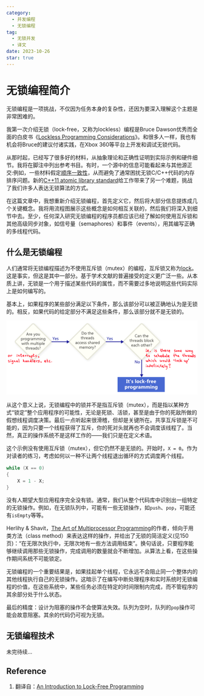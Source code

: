 ```yaml
---
category:
  - 并发编程
  - 无锁编程
tag:
  - 无锁并发
  - 译文
date: 2023-10-26
star: true
---
```


# 无锁编程简介

无锁编程是一项挑战，不仅因为任务本身的复杂性，还因为要深入理解这个主题是非常困难的。

我第一次介绍无锁（lock-free，又称为lockless）编程是Bruce Dawson优秀而全面的白皮书《[Lockless Programming Considerations](http://msdn.microsoft.com/en-us/library/windows/desktop/ee418650(v=vs.85).aspx)》。和很多人一样，我也有机会将Bruce的建议付诸实践，在Xbox 360等平台上开发和调试无锁代码。

从那时起，已经写了很多好的材料，从抽象理论和正确性证明到实际示例和硬件细节。我将在脚注中列出参考书目。有时，一个源中的信息可能看起来与其他源正交:例如，一些材料假定[顺序一致性](http://en.wikipedia.org/wiki/Sequential_consistency)，从而避免了通常困扰无锁C/C++代码的内存排序问题。新的[C++11 atomic library standard](http://en.cppreference.com/w/cpp/atomic)给工作带来了另一个难题，挑战了我们许多人表达无锁算法的方式。

在这篇文章中，我想重新介绍无锁编程，首先定义它，然后将大部分信息提炼成几个关键概念。我将用流程图展示这些概念是如何相互关联的，然后我们将深入到细节中去。至少，任何深入研究无锁编程的程序员都应该已经了解如何使用互斥锁和其他高级同步对象，如信号量（semaphores）和事件（events），用其编写正确的多线程代码。

## 什么是无锁编程

人们通常将无锁编程描述为不使用互斥锁（mutex）的编程，互斥锁又称为[lock](http://preshing.com/20111118/locks-arent-slow-lock-contention-is)。这是事实，但这是其中一部分。基于学术文献的普遍接受的定义更广泛一些。从本质上讲，无锁是一个用于描述某些代码的属性，而不需要过多地说明这些代码实际上是如何编写的。

基本上，如果程序的某些部分满足以下条件，那么该部分可以被正确地认为是无锁的。相反，如果代码的给定部分不满足这些条件，那么该部分就不是无锁的。

![Lock free programing.png](images/lock-free-%20programing.png)

从这个意义上说，无锁编程中的锁并不是指互斥锁（mutex），而是指以某种方式“锁定”整个应用程序的可能性，无论是死锁、活锁，甚至是由于你的死敌所做的假想线程调度决策。最后一点听起来很滑稽，但却是关键所在。共享互斥锁是不可能的，因为只要一个线程获得了互斥，你的死对头就再也不会调度该线程了。当然，真正的操作系统不是这样工作的——我们只是在定义术语。

这个示例没有使用互斥锁（mutex），但它仍然不是无锁的。开始时，`X = 0`。作为对读者的练习，考虑如何以一种不让两个线程退出循环的方式调度两个线程。

```c
while (X == 0)
{
    X = 1 - X;
}
```

没有人期望大型应用程序完全没有锁。通常，我们从整个代码库中识别出一组特定的无锁操作。例如，在无锁队列中，可能有一些无锁操作，如`push`、`pop`，可能还有`isEmpty`等等。

Herlihy & Shavit，[The Art of Multiprocessor Programming](http://www.amazon.com/gp/product/0123973376/ref=as_li_ss_tl?ie=UTF8&tag=preshonprogr-20&linkCode=as2&camp=1789&creative=390957&creativeASIN=0123973376)的作者，倾向于用类方法（class method）来表达这样的操作，并给出了无锁的简洁定义(见150页)：“在无限次执行中，无限次地有一些方法调用结束”。换句话说，只要程序能够继续调用那些无锁操作，完成调用的数量就会不断增加。从算法上看，在这些操作期间系统不可能锁定。

无锁编程的一个重要结果是，如果挂起单个线程，它永远不会阻止同一个整体内的其他线程执行自己的无锁操作。这暗示了在编写中断处理程序和实时系统时无锁编程的价值，在这些系统中，某些任务必须在特定的时间限制内完成，而不管程序的其余部分处于什么状态。

最后的精度：设计为阻塞的操作不会使算法失效。队列为空时，队列的`pop`操作可能会故意阻塞。其余的代码仍可视为无锁。

## 无锁编程技术

未完待续...

## Reference

1. 翻译自：[An Introduction to Lock-Free Programming](https://preshing.com/20120612/an-introduction-to-lock-free-programming/)